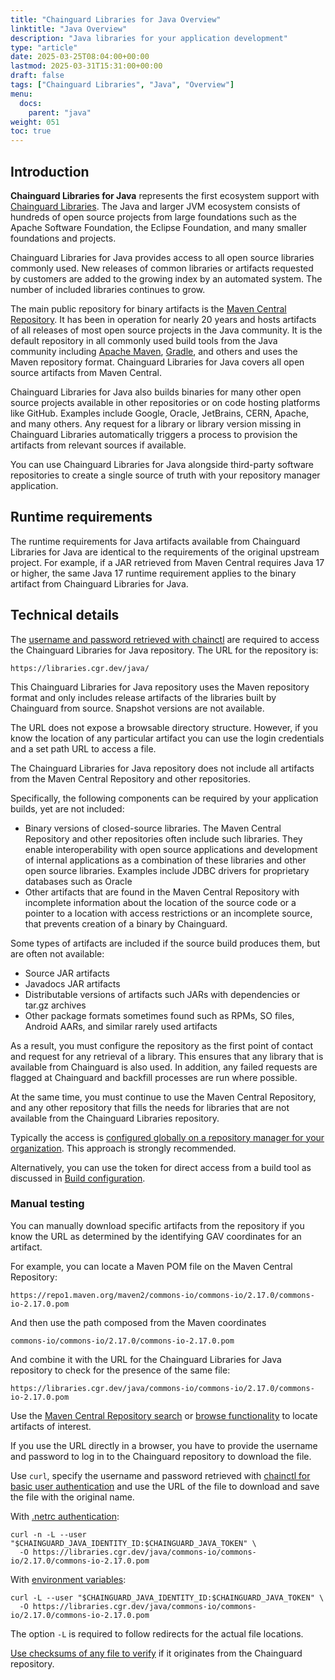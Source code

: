 ```yaml
---
title: "Chainguard Libraries for Java Overview"
linktitle: "Java Overview"
description: "Java libraries for your application development"
type: "article"
date: 2025-03-25T08:04:00+00:00
lastmod: 2025-03-31T15:31:00+00:00
draft: false
tags: ["Chainguard Libraries", "Java", "Overview"]
menu:
  docs:
    parent: "java"
weight: 051
toc: true
---
```


## Introduction

**Chainguard Libraries for Java** represents the first ecosystem support with
[Chainguard Libraries](/chainguard/libraries/overview/). The Java and larger JVM
ecosystem consists of hundreds of open source projects from large foundations
such as the Apache Software Foundation, the Eclipse Foundation, and many smaller
foundations and projects. 

Chainguard Libraries for Java provides access to all open source libraries
commonly used. New releases of common libraries or artifacts requested by
customers are added to the growing index by an automated system. The number of
included libraries continues to grow.

The main public repository for binary artifacts is the [Maven Central
Repository](https://central.sonatype.com/). It has been in operation for  nearly
20 years and hosts artifacts of all releases of most open source projects in the
Java community.  It is the default repository in all commonly used build tools
from the Java community including [Apache Maven](https://maven.apache.org/),
[Gradle](https://gradle.org/), and others and uses the Maven repository format.
Chainguard Libraries for Java covers all open source artifacts from Maven
Central.

Chainguard Libraries for Java also builds binaries for many other open source
projects available in other repositories or on code hosting platforms like
GitHub. Examples include Google, Oracle, JetBrains, CERN, Apache, and many
others. Any request for a library or library version missing in Chainguard
Libraries automatically triggers a process to provision the artifacts from
relevant sources if available. 

You can use Chainguard Libraries for Java alongside third-party software
repositories to create a single source of truth with your repository manager
application. 

## Runtime requirements

The runtime requirements for Java artifacts available from Chainguard Libraries
for Java are identical to the requirements of the original upstream project. For
example, if a JAR retrieved from Maven Central requires Java 17 or higher, the
same Java 17 runtime requirement applies to the binary artifact from Chainguard
Libraries for Java.

## Technical details

The [username and password retrieved with
chainctl](/chainguard/libraries/access/) are required to access the Chainguard
Libraries for Java repository. The URL for the repository is:

```
https://libraries.cgr.dev/java/
```

This Chainguard Libraries for Java repository uses the Maven repository format
and only includes release artifacts of the libraries built by Chainguard from
source. Snapshot versions are not available.

The URL does not expose a browsable directory structure. However, if you know the
location of any particular artifact you can use the login credentials and a set
path URL to access a file.

The Chainguard Libraries for Java repository does not include all artifacts from
the Maven Central Repository and other repositories.

Specifically, the following components can be required by your application
builds, yet are not included:

* Binary versions of closed-source libraries. The Maven Central Repository and
  other repositories often include such libraries. They enable interoperability
  with open source applications and development of internal applications as a
  combination of these libraries and other open source libraries. Examples include
  JDBC drivers for proprietary databases such as Oracle
* Other artifacts that are found in the Maven Central Repository with incomplete
  information about the location of the source code or a pointer to a location
  with access restrictions or an incomplete source, that prevents creation of a
  binary by Chainguard.

Some types of artifacts are included if the source build produces them, but are
often not available:

* Source JAR artifacts
* Javadocs JAR artifacts
* Distributable versions of artifacts such JARs with dependencies or tar.gz archives
* Other package formats sometimes found such as RPMs, SO files, Android AARs,
  and similar rarely used artifacts

As a result, you must configure the repository as the first point of contact and
request for any retrieval of a library. This ensures that any library that is
available from Chainguard is also used. In addition, any failed requests are
flagged at Chainguard and backfill processes are run where possible.

At the same time, you must continue to use the Maven Central Repository, and any
other repository that fills the needs for libraries that are not available from
the Chainguard Libraries repository.

Typically the access is [configured globally on a repository manager for your
organization](/chainguard/libraries/java/global-configuration/). This approach
is strongly recommended. 

Alternatively, you can use the token for direct access from a build tool as
discussed in [Build
configuration](/chainguard/libraries/java/build-configuration/).

<a id="java-repo-test">

### Manual testing

You can manually download specific artifacts from the repository if you know the
URL as determined by the identifying GAV coordinates for an artifact.

For example, you can locate a Maven POM file on the Maven Central Repository:

```
https://repo1.maven.org/maven2/commons-io/commons-io/2.17.0/commons-io-2.17.0.pom
```

And then use the path composed from the Maven coordinates

```
commons-io/commons-io/2.17.0/commons-io-2.17.0.pom
```

And combine it with the URL for the Chainguard Libraries for Java repository to
check for the presence of the same file:

```
https://libraries.cgr.dev/java/commons-io/commons-io/2.17.0/commons-io-2.17.0.pom
```

Use the [Maven Central Repository search](https://central.sonatype.com/) or
[browse functionality](https://repo1.maven.org/maven2/) to locate artifacts of
interest.

If you use the URL directly in a browser, you have to provide the username and
password to log in to the Chainguard repository to download the file.

Use `curl`, specify the username and password retrieved with [chainctl for basic
user authentication](/chainguard/libraries/access/) and use the URL of the file to
download and save the file with the original name.

With [.netrc authentication](/chainguard/libraries/access/#netrc):

```
curl -n -L --user "$CHAINGUARD_JAVA_IDENTITY_ID:$CHAINGUARD_JAVA_TOKEN" \
  -O https://libraries.cgr.dev/java/commons-io/commons-io/2.17.0/commons-io-2.17.0.pom
```

With [environment variables](/chainguard/libraries/access/#env):

```
curl -L --user "$CHAINGUARD_JAVA_IDENTITY_ID:$CHAINGUARD_JAVA_TOKEN" \
  -O https://libraries.cgr.dev/java/commons-io/commons-io/2.17.0/commons-io-2.17.0.pom
```

The option `-L` is required to follow redirects for the actual file locations.

[Use checksums of any file to
verify](/chainguard/libraries/java/management/#java-verification) if it
originates from the Chainguard repository.